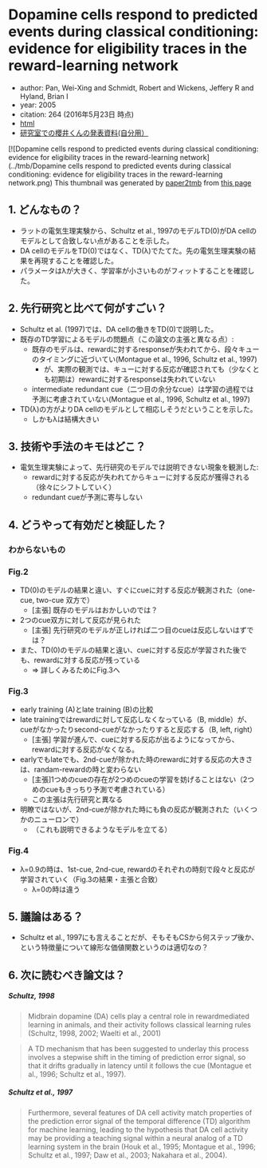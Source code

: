 # Dopamine cells respond to predicted events during classical conditioning: evidence for eligibility traces in the reward-learning network
- author: Pan, Wei-Xing and Schmidt, Robert and Wickens, Jeffery R and Hyland, Brian I
- year: 2005
- citation: 264 (2016年5月23日 時点)
- [html](http://www.jneurosci.org/content/25/26/6235.long)
- [研究室での櫻井くんの発表資料(自分用）](https://drive.google.com/file/d/0B-OHcMrFyg1zaXBTMmpiNDBXSmM/view?usp=sharing)

[![Dopamine cells respond to predicted events during classical conditioning: evidence for eligibility traces in the reward-learning network](../tmb/Dopamine cells respond to predicted events during classical conditioning: evidence for eligibility traces in the reward-learning network.png)
This thumbnail was generated by [paper2tmb](https://github.com/sotetsuk/paper2tmb) from [this page](http://jn.physiology.org/content/jn/80/1/1.full.pdf)

## 1. どんなもの？
- ラットの電気生理実験から、Schultz et al., 1997のモデルTD(0)がDA cellのモデルとして合致しない点があることを示した。 
- DA cellのモデルをTD(0)ではなく、TD(λ)でたてた。先の電気生理実験の結果を再現することを確認した。
- パラメータはλが大きく、学習率が小さいものがフィットすることを確認した。

## 2. 先行研究と比べて何がすごい？
- Schultz et al. (1997)では、DA cellの働きをTD(0)で説明した。
- 既存のTD学習によるモデルの問題点（この論文の主張と異なる点）:
  - 既存のモデルは、rewardに対するresponseが失われてから、段々キューのタイミングに近づいてい(Montague et al., 1996, Schultz et al., 1997)
    - が、実際の観測では、キューに対する反応が確認されても（少なくとも初期は）rewardに対するresponseは失われていない
  - intermediate redundant cue（二つ目の余分なcue）は学習の過程では予測に考慮されていない(Montague et al., 1996, Schultz et al., 1997)
- TD(λ)の方がよりDA cellのモデルとして相応しそうだということを示した。
  - しかもλは結構大きい

## 3. 技術や手法のキモはどこ？
- 電気生理実験によって、先行研究のモデルでは説明できない現象を観測した:
  - rewardに対する反応が失われてからキューに対する反応が獲得される（徐々にシフトしていく）
  - redundant cueが予測に寄与しない

## 4. どうやって有効だと検証した？

### わからないもの

### Fig.2
- TD(0)のモデルの結果と違い、すぐにcueに対する反応が観測された（one-cue, two-cue 双方で）
  - [主張] 既存のモデルはおかしいのでは？
- 2つのcue双方に対して反応が見られた
  - [主張] 先行研究のモデルが正しければ二つ目のcueは反応しないはずでは？
- また、TD(0)のモデルの結果と違い、cueに対する反応が学習された後でも、rewardに対する反応が残っている
  - => 詳しくみるためにFig.3へ

### Fig.3
- early training (A)とlate training (B)の比較
- late trainingではrewardに対して反応しなくなっている（B, middle）が、cueがなかったりsecond-cueがなかったりすると反応する（B, left, right）
  - [主張] 学習が進んで、cueに対する反応が出るようになってから、rewardに対する反応がなくなる。
- earlyでもlateでも、2nd-cueが除かれた時のrewardに対する反応の大きさは、randam-rewardの時と変わらない
  - [主張]1つめのcueの存在が2つめのcueの学習を妨げることはない（2つめのcueもきっちり予測で考慮されている）
  - この主張は先行研究と異なる
- 明瞭ではないが、2nd-cueが除かれた時にも負の反応が観測された（いくつかのニューロンで）
  - （これも説明できるようなモデルを立てる）

### Fig.4
- λ=0.9の時は、1st-cue, 2nd-cue, rewardのそれぞれの時刻で段々と反応が学習されていく（Fig.3の結果・主張と合致）
  - λ=0の時は違う

## 5. 議論はある？
- Schultz et al., 1997にも言えることだが、そもそもCSから何ステップ後か、という特徴量について線形な価値関数というのは適切なの？

## 6. 次に読むべき論文は？

##### Schultz, 1998
> Midbrain dopamine (DA) cells play a central role in rewardmediated learning in animals, and their activity follows classical learning rules (Schultz, 1998, 2002; Waelti et al., 2001) 

> A TD mechanism that has been suggested to underlay this process involves a stepwise shift in the timing of prediction error signal, so that it drifts gradually in latency until it follows the cue (Montague et al., 1996; Schultz et al., 1997).

##### Schultz et al., 1997
> Furthermore, several features of DA cell activity match properties of the prediction error signal of the temporal difference (TD) algorithm for machine learning, leading to the hypothesis that DA cell activity may be providing a teaching signal within a neural analog of a TD learning system in the brain (Houk et al., 1995; Montague et al., 1996; Schultz et al., 1997; Daw et al., 2003; Nakahara et al., 2004). 


